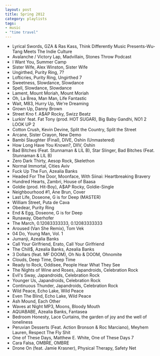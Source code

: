 ```yaml
---
layout: post
title: Spring 2012
category: playlists
tags:
- music
- "time travel"
---
```

* Lyrical Swords, GZA &#38; Ras Kass, Think Differently Music Presents-Wu-Tang Meets The Indie Culture
* Avalanche / Victory Lap, Madvillain, Stones Throw Podcast
* I Want You, Summer Camp
* Sister Wife, Alex Winston, Sister Wife
* Ungirthed, Purity Ring, 7?
* Lofticries, Purity Ring, Ungirthed 7
* Sweetness, Slowdance, Slowdance
* Spell, Slowdance, Slowdance
* Lament, Mount Moriah, Mount Moriah
* Oh, La Brea, Man Man, Life Fantastic
* Wait, M83, Hurry Up, We're Dreaming
* Grown Up, Danny Brown
* Street Kno f. A$AP Rocky, Swizz Beatz
* Lurkin' feat. Fat Tony (prod. HOT SUGAR), Big Baby Gandhi, NO1 2 LOOK UP 2
* Cotton Crush, Kevin Devine, Split the Country, Split the Street
* Arcane, Sister Crayon, New Demo
* Bambi Slaughter (Final), DIVE, Oshin (Unmastered)
* How Long Have You Known?, DIIV, Oshin
* Bad Bitches (Feat. Stunnaman &#38; LIL B), Star Slinger, Bad Bitches (Feat. Stunnaman &#38; LIL B)
* Zero Dark Thirty, Aesop Rock, Skelethon
* Normal Immortal, Cities Aviv
* Fuck Up The Fun, Azealia Banks
* Headed For The Door, Moonface, With Siinai: Heartbreaking Bravery
* Hundred Hearts, Zambri, House of Baasa
* Goldie (prod. Hit-Boy), A$AP Rocky, Goldie-Single
* Neighbourhood #1, Ane Brun, Cover
* Last Life, Doseone, G is for Deep (MASTER)
* William Street, Puta de Cava
* Obedear, Purity Ring
* End &#38; Egg, Doseone, G is for Deep
* Runaway, Oberhofer
* The March, 0.12083333333, 0.12083333333
* Aroused (Van She Remix), Tom Vek
* 04 Do, Young Man, Vol. 1
* Jumanji, Azealia Banks
* Call Your Girlfriend, Erato, Call Your Girlfriend
* The Chill$, Azealia Banks, Azealia Banks
* 3 Dollars (feat. MF DOOM), Oh No &#38; DOOM, Ohnomite
* Clouds, Deep Time, Deep Time
* Ready to Rock, Oddisee, People Hear What They See
* The Nights of Wine and Roses, Japandroids, Celebration Rock
* Evil's Sway, Japandroids, Celebration Rock
* Younger Us, Japandroids, Celebration Rock
* Continuous Thunder, Japandroids, Celebration Rock
* Wild Peace, Echo Lake, Wild Peace
* Even The Blind, Echo Lake, Wild Peace
* Ash Mound, Each Other
* Waves at Night MP3, Moons, Bloody Mouth
* AQUABABE, Azealia Banks, Fantasea
* Bedroom Honesty, Lace Curtains, the garden of joy and the well of loneliness
* Peruvian Desserts (Feat. Action Bronson &#38; Roc Marciano), Meyhem Lauren, Respect The Fly Shit
* One of These Days, Matthew E. White, One of These Days 7
* Cara Falsa, OMBRE, OMBRE
* Drone On (feat. Jamie Krasner), Physical Therapy, Safety Net